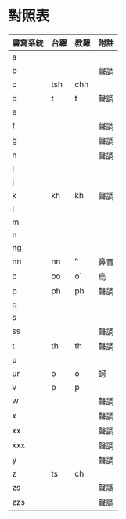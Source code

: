 # 對照表

| 書寫系統 | 台羅 | 教羅 | 附註 |
| --- | --- | --- | --- |
| a | | | |
| b | | | 聲調 |
| c | tsh | chh | |
| d | t | t | 聲調 |
| e | | | |
| f | | | 聲調 |
| g | | | 聲調 |
| h | | | 聲調 |
| i | | | |
| j | | | |
| k | kh | kh | 聲調 |
| l | | | |
| m | | | |
| n | | | |
| ng | | | |
| nn | nn | ⁿ | 鼻音 |
| o | oo | o͘ | 烏 |
| p | ph | ph | 聲調 |
| q | | | |
| s | | | |
| ss | | | 聲調 |
| t | th | th | 聲調 |
| u | | | |
| ur | o | o | 蚵 |
| v | p | p | |
| w | | | 聲調 |
| x | | | 聲調 |
| xx | | | 聲調 |
| xxx | | | 聲調 |
| y | | | 聲調 |
| z | ts | ch | |
| zs | | | 聲調 |
| zzs | | | 聲調 |



